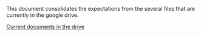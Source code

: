 This document consolidates the expectations from the several files that are currently in the google drive.

[Current documents in the drive](Terra_documents.png)

